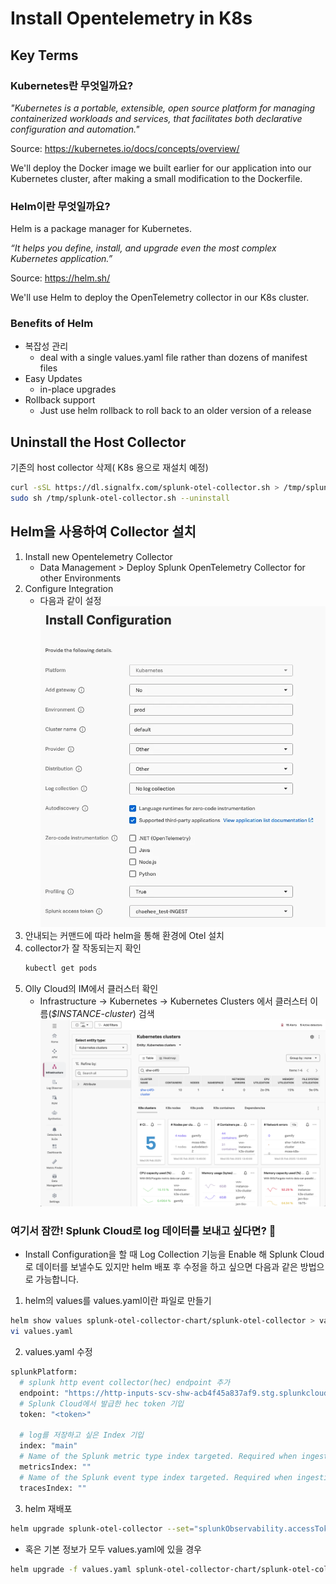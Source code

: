 # Install Opentelemetry in K8s

## Key Terms

### Kubernetes란 무엇일까요? 

_"Kubernetes is a portable, extensible, open source platform for managing containerized
workloads and services, that facilitates both declarative configuration and automation."_

Source:  https://kubernetes.io/docs/concepts/overview/

We'll deploy the Docker image we built earlier for our application into our Kubernetes cluster, after making
a small modification to the Dockerfile. 

### Helm이란 무엇일까요? 

Helm is a package manager for Kubernetes.

_“It helps you define, install, and upgrade even the most complex Kubernetes application.”_

Source:  https://helm.sh/

We'll use Helm to deploy the OpenTelemetry collector in our K8s cluster.

### Benefits of Helm

* 복잡성 관리
  * deal with a single values.yaml file rather than dozens of manifest files 
* Easy Updates
  * in-place upgrades
* Rollback support
  * Just use helm rollback to roll back to an older version of a release

## Uninstall the Host Collector 

기존의 host collector 삭제( K8s 용으로 재설치 예정) 

``` bash
curl -sSL https://dl.signalfx.com/splunk-otel-collector.sh > /tmp/splunk-otel-collector.sh;
sudo sh /tmp/splunk-otel-collector.sh --uninstall
```

## Helm을 사용하여 Collector 설치

1. Install new Opentelemetry Collector
    - Data Management > Deploy Splunk OpenTelemetry Collector for other Environments
2. Configure Integration
    - 다음과 같이 설정
      ![](../../images/1-ninja-kr/1-6-configuration1.png)
3. 안내되는 커맨드에 따라 helm을 통해 환경에 Otel 설치
4. collector가 잘 작동되는지 확인
    ``` bash
    kubectl get pods
    ```
5. Olly Cloud의 IM에서 클러스터 확인 
    - Infrastructure -> Kubernetes -> Kubernetes Clusters 에서 클러스터 이름(_$INSTANCE-cluster_) 검색 
    ![](../../images/1-ninja-kr/1-6-configuration2.png)

### 여기서 잠깐! Splunk Cloud로 log 데이터를 보내고 싶다면? 🤔
- Install Configuration을 할 때 Log Collection 기능을 Enable 해 Splunk Cloud로 데이터를 보낼수도 있지만 helm 배포 후 수정을 하고 싶으면 다음과 같은 방법으로 가능합니다. 
1. helm의 values를 values.yaml이란 파일로 만들기 
``` bash
helm show values splunk-otel-collector-chart/splunk-otel-collector > values.yaml 
vi values.yaml
```
2. values.yaml 수정
```bash
splunkPlatform:
  # splunk http event collector(hec) endpoint 추가
  endpoint: "https://http-inputs-scv-shw-acb4f45a837af9.stg.splunkcloud.com/services/collector"
  # Splunk Cloud에서 발급한 hec token 기입
  token: "<token>"

  # log를 저장하고 싶은 Index 기입
  index: "main"
  # Name of the Splunk metric type index targeted. Required when ingesting metrics to Splunk Platform.
  metricsIndex: ""
  # Name of the Splunk event type index targeted. Required when ingesting traces to Splunk Platform.
  tracesIndex: ""
```
3. helm 재배포
```bash
helm upgrade splunk-otel-collector --set="splunkObservability.accessToken=<o11y access token>,clusterName=default,splunkObservability.realm=us1,gateway.enabled=false,splunkObservability.profilingEnabled=true,environment=prod,agent.discovery.enabled=true" -f values.yaml splunk-otel-collector-chart/splunk-otel-collector
```
- 혹은 기본 정보가 모두 values.yaml에 있을 경우
```bash
helm upgrade -f values.yaml splunk-otel-collector-chart/splunk-otel-collector
```